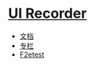# [UI Recorder](https://github.com/alibaba/uirecorder)

- [文档](https://www.yuque.com/artist/uirecorder)
- [专栏](https://www.yuque.com/artist/aori6e)
- [F2etest](https://www.yuque.com/artist/f2etest)
